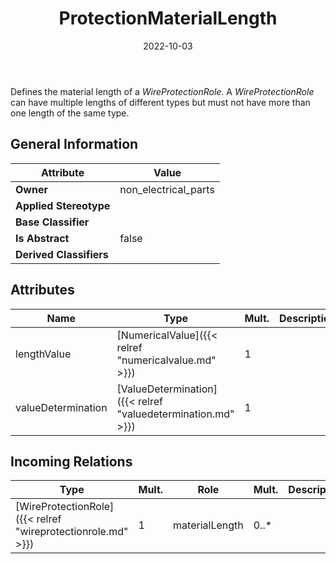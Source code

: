 ﻿---
title: ProtectionMaterialLength
toc: false
type: specs
date: "2022-10-03"
draft: false
specification: VEC
version: 2.0.1
documentType: "Recommendation"
elementType: Class
classes:
  - ProtectionMaterialLength
menu_name: vec-2.0.1
---
<p> Defines the material length of a <i>WireProtectionRole</i>. A <i>WireProtectionRole</i> can have multiple lengths of different types but must not have more than one length of the same type.      </p>

## General Information

| Attribute               | Value |
|-------------------------|-------|
| **Owner**               | non_electrical_parts |
| **Applied Stereotype**  |   |
| **Base Classifier**     |   |
| **Is Abstract**         | false |
| **Derived Classifiers** |   |

## Attributes
|  Name  |  Type  |  Mult.  |  Description  |  Owning Classifier  |
|--------|--------|---------|---------------|--------------|
|lengthValue | [NumericalValue]({{< relref "numericalvalue.md" >}}) | 1 |  | [ProtectionMaterialLength]({{< relref "protectionmateriallength.md" >}}) |
|valueDetermination | [ValueDetermination]({{< relref "valuedetermination.md" >}}) | 1 |  | [ProtectionMaterialLength]({{< relref "protectionmateriallength.md" >}}) |

##  Incoming Relations
|    Type  |   Mult.  |   Role    |   Mult.   |   Description  |
|----------|----------|-----------|-----------|----------------|
| [WireProtectionRole]({{< relref "wireprotectionrole.md" >}}) | 1 | materialLength | 0..* |  |
